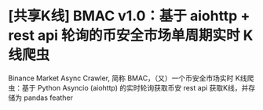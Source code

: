# [共享K线] BMAC v1.0：基于 aiohttp + rest api 轮询的币安全市场单周期实时 K线爬虫

Binance Market Async Crawler, 简称 BMAC，（又）一个币安全市场实时 K线爬虫：基于 Python Asyncio (aiohttp) 的实时轮询获取币安 rest api 获取K线，并存储为 pandas feather
